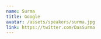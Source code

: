 ```yaml
---
name: Surma
title: Google
avatar: /assets/speakers/surma.jpg
link: https://twitter.com/DasSurma
---
```

